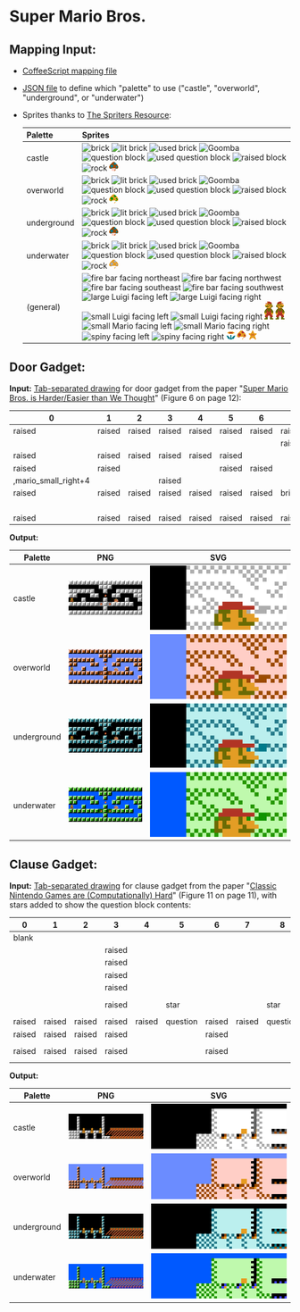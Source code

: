 # Super Mario Bros.

## Mapping Input:

* [CoffeeScript mapping file](mario.coffee)
* [JSON file](palette.coffee) to define which "palette" to use
  ("castle", "overworld", "underground", or "underwater")
* Sprites thanks to [The Spriters Resource](https://www.spriters-resource.com/nes/supermariobros/):

  | Palette     | Sprites   |
  | ----------- | --------- |
  | castle      | ![brick](brick_castle.png) ![lit brick](brick_lit_castle.png) ![used brick](brick_used_castle.png) ![Goomba](goomba_castle.png) ![question block](question_castle.png) ![used question block](question_used_castle.png) ![raised block](raised_castle.png) ![rock](rock_castle.png) ![1-up](1up_castle.png)
  | overworld   | ![brick](brick_overworld.png) ![lit brick](brick_lit_overworld.png) ![used brick](brick_used_overworld.png) ![Goomba](goomba_overworld.png) ![question block](question_overworld.png) ![used question block](question_used_overworld.png) ![raised block](raised_overworld.png) ![rock](rock_overworld.png) ![1-up](1up_overworld.png)
  | underground | ![brick](brick_underground.png) ![lit brick](brick_lit_underground.png) ![used brick](brick_used_underground.png) ![Goomba](goomba_underground.png) ![question block](question_underground.png) ![used question block](question_used_underground.png) ![raised block](raised_underground.png) ![rock](rock_underground.png) ![1-up](1up_underground.png)
  | underwater  | ![brick](brick_underwater.png) ![lit brick](brick_lit_underwater.png) ![used brick](brick_used_underwater.png) ![Goomba](goomba_underwater.png) ![question block](question_underwater.png) ![used question block](question_used_underwater.png) ![raised block](raised_underwater.png) ![rock](rock_underwater.png) ![1-up](1up_underwater.png)
  | (general)   | ![fire bar facing northeast](fire_ne.png) ![fire bar facing northwest](fire_nw.png) ![fire bar facing southeast](fire_se.png) ![fire bar facing southwest](fire_sw.png) ![large Luigi facing left](luigi_large_left.png) ![large Luigi facing right](luigi_large_right.png) ![small Luigi facing left](luigi_small_left.png) ![small Luigi facing right](luigi_small_right.png) ![large Mario facing left](mario_large_left.png) ![large Mario facing right](mario_large_right.png) ![small Mario facing left](mario_small_left.png) ![small Mario facing right](mario_small_right.png) ![spiny facing left](spiny_left.png) ![spiny facing right](spiny_right.png) ![fire flower](flower.png) ![growth mushroom](mushroom.png) ![star](star.png)

## Door Gadget:

**Input:** [Tab-separated drawing](door.tsv) for door gadget from the paper
"[Super Mario Bros. is Harder/Easier than We Thought](https://erikdemaine.org/papers/Mario_FUN2016/)"
(Figure 6 on page 12):

| 0 | 1 | 2 | 3 | 4 | 5 | 6 | 7 | 8 | 9 | 10 | 11 | 12 | 13 | 14 | 15 | 16 |
| ------ | ------ | ------ | ------ | ------ | ------ | ------ | ------ | ------ | ------ | ------ | ------ | ------ | ------ | ------ | ------ | ------ |
| raised | raised | raised | raised | raised | raised | raised | raised | raised | raised | raised | raised | raised | raised | raised | raised | raised |
|  |  |  |  |  |  |  | raised | raised | raised |  |  |  |  |  |  |  |
| raised | raised | raised | raised | raised | raised |  |  | raised |  |  | raised | raised | raised | raised | raised | raised |
| raised | raised |  |  |  | raised | raised |  | ,fire_se |  | raised | raised |  |  |  | raised | raised |
| ,mario_small_right+4 |  |  | raised |  |  |  |  | raised |  | ,spiny_right+8 |  |  | raised |  |  | raised |
| raised | raised | raised | raised | raised | raised | raised | brick,fire_se | raised | brick,fire_se | raised | raised | raised | raised | raised |  |  |
|  |  |  |  |  |  |  |  | raised |  |  |  |  |  |  |  | raised |
| raised | raised | raised | raised | raised | raised | raised | raised | raised | raised | raised | raised | raised | raised | raised | raised | raised |

**Output:**

| Palette     | PNG                       | SVG                       |
| ----------- | ------------------------- | ------------------------- |
| castle      | ![](door_castle.png)      | ![](door_castle.svg)      |
| overworld   | ![](door_overworld.png)   | ![](door_overworld.svg)   |
| underground | ![](door_underground.png) | ![](door_underground.svg) |
| underwater  | ![](door_underwater.png)  | ![](door_underwater.svg)  |

## Clause Gadget:

**Input:** [Tab-separated drawing](clause.tsv) for clause gadget from the paper
"[Classic Nintendo Games are (Computationally) Hard](https://erikdemaine.org/papers/Nintendo_TCS/)"
(Figure 11 on page 11), with stars added to show the question block contents:

| 0 | 1 | 2 | 3 | 4 | 5 | 6 | 7 | 8 | 9 | 10 | 11 | 12 | 13 | 14 | 15 | 16 |
| ------ | ------ | ------ | ------ | ------ | ------ | ------ | ------ | ------ | ------ | ------ | ------ | ------ | ------ | ------ | ------ | ------ |
| blank |  |  |  |  |  |  |  |  |  |  |  |  |  |  |  |  |  |  |  |  |  |  |  |  |  |  |
|  |  |  | raised |  |  |  |  |  |  |  |  | raised |  |  |  |  |  |  |  |  |  |  |  |  |  |  |
|  |  |  | raised |  |  |  |  |  |  |  |  | raised |  |  |  |  |  |  |  |  |  |  |  |  |  |  |
|  |  |  | raised |  |  |  |  |  |  |  |  | raised |  |  |  |  |  |  |  |  |  |  |  |  |  |  |
|  |  |  | raised |  |  |  |  |  |  |  |  | raised |  |  |  |  |  |  |  |  |  |  |  |  |  |  |
|  |  |  | raised |  | star |  |  | star |  |  | star | raised |  |  | question_used,fire_se-6+6*6 | question_used,fire_se-6+6*6 | question_used,fire_se-6+6*6 | question_used,fire_se-6+6*6 | question_used,fire_se-6+6*6 | question_used,fire_se-6+6*6 | question_used,fire_se-6+6*6 | question_used,fire_se-6+6*6 | question_used,fire_se-6+6*6 | question_used,fire_se-6+6*6 | question_used,fire_se-6+6*6 | question_used,fire_se-6+6*6 |
| raised | raised | raised | raised | raised | question | raised | raised | question | raised | raised | question | raised |  |  |  |  |  |  |  |  |  |  |  |  |  |  |
| raised | raised | raised | raised |  |  | raised |  |  | raised |  |  | raised |  |  |  |  |  |  |  |  |  |  |  |  |  |  |
| raised | raised | raised | raised |  |  | raised |  |  | raised |  |  | raised | raised | raised | question_used,fire_nw+6-6*6 | question_used,fire_nw+6-6*6 | question_used,fire_nw+6-6*6 | question_used,fire_nw+6-6*6 | question_used,fire_nw+6-6*6 | question_used,fire_nw+6-6*6 | question_used,fire_nw+6-6*6 | question_used,fire_nw+6-6*6 | question_used,fire_nw+6-6*6 | question_used,fire_nw+6-6*6 | question_used,fire_nw+6-6*6 | question_used,fire_nw+6-6*6 |

**Output:**

| Palette     | PNG                       | SVG                       |
| ----------- | ------------------------- | ------------------------- |
| castle      | ![](clause_castle.png)      | ![](clause_castle.svg)      |
| overworld   | ![](clause_overworld.png)   | ![](clause_overworld.svg)   |
| underground | ![](clause_underground.png) | ![](clause_underground.svg) |
| underwater  | ![](clause_underwater.png)  | ![](clause_underwater.svg)  |
